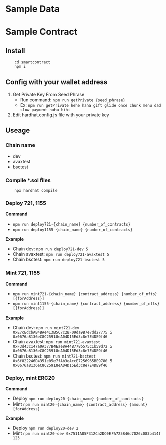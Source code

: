 # Sample Data

# Sample Contract
## Install
```
    cd smartcontract
    npm i
```
## Config with your wallet address
1. Get Private Key From Seed Phrase
    * Run command: ```npm run getPrivate {seed_phrase}```
    * Ex: ```npm run getPrivate hehe haha gift glide once chunk menu dad slow payment huhu hihi```
2. Edit hardhat.config.js file with your private key
## Useage
### Chain name
* dev
* avaxtest
* bsctest

### Compile *.sol files
```
    npx hardhat compile
```
### Deploy 721, 1155
**Command**
* ```npm run deploy721-{chain_name} {number_of_contracts}```
* ```npm run deploy1155-{chain_name} {number_of_contracts}```

**Example**
* Chain dev:
    ```npm run deploy721-dev 5```
* Chain avaxtest:
    ```npm run deploy721-avaxtest 5```
* Chain bsctest:
    ```npm run deploy721-bsctest 5```

### Mint 721, 1155
**Command** 
* ```npm run mint721-{chain_name} {contract_address} {number_of_nfts} [{forAddress}]```
* ```npm run mint1155-{chain_name} {contract_address} {number_of_nfts} [{forAddress}]```

**Example**
* Chain dev: 
    ```npm run mint721-dev 0xE7cEdcbAB4BAe413B5C7c2BF09da9B7e7dd27775 5 0x0676a8136eC8C25918eA04D15Ed3c8e7E4DE9f46```
* Chain avaxtest:
        ```npm run mint721-avaxtest 0xF3d43c147a0A377B4Eae8A44B778b575C1b59d72 5 0x0676a8136eC8C25918eA04D15Ed3c8e7E4DE9f46```
* Chain bsctest:
    ```npm run mint721-bsctest 0x6f822246D4351e05e7fAb3eAccE7256965BE9780 5 0x0676a8136eC8C25918eA04D15Ed3c8e7E4DE9f46```

### Deploy, mint ERC20
**Command**
* Deploy ```npm run deploy20-{chain_name} {number_of_contracts}```
* Mint ```npm run mint20-{chain_name} {contract_address} {amount} [forAddress]```

**Example**
* Deploy ```npm run deploy20-dev 2```
* Mint ```npm run mint20-dev 0x7511A85F312Ca2DC0EFA725B46d7D26c083b414f 123```